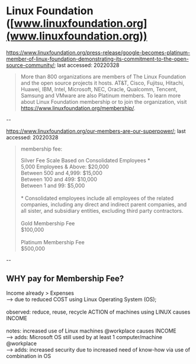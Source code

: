 # Linux Foundation ([www.linuxfoundation.org](www.linuxfoundation.org))

https://www.linuxfoundation.org/press-release/google-becomes-platinum-member-of-linux-foundation-demonstrating-its-commitment-to-the-open-source-community/;
last accessed: 20220328

> More than 800 organizations are members of The Linux Foundation and the open source projects it hosts. AT&T, Cisco, Fujitsu, Hitachi, Huawei, IBM, Intel, Microsoft, NEC, Oracle, Qualcomm, Tencent, Samsung and VMware are also Platinum members. To learn more about Linux Foundation membership or to join the organization, visit https://www.linuxfoundation.org/membership/.

--

https://www.linuxfoundation.org/our-members-are-our-superpower/;
last accessed: 20220328

> membership fee:<br/> 
>
> Silver Fee Scale Based on Consolidated Employees *<br/>
> 5,000 Employees & Above: $20,000<br/>
> Between 500 and 4,999: $15,000<br/>
> Between 100 and 499: $10,000<br/>
> Between 1 and 99: $5,000<br/>
><br/>
>\* Consolidated employees include all employees of the related companies, including any direct and indirect parent companies, and all sister, and subsidiary entities, excluding third party contractors.<br/>
><br/>
> Gold Membership Fee<br/>
> $100,000<br/>
><br/>
> Platinum Membership Fee<br/>
> $500,000

--

## WHY pay for Membership Fee?
Income already > Expenses<br/>
--> due to reduced COST using Linux Operating System (OS);<br/>
<br/>
observed: reduce, reuse, recycle ACTION of machines using LINUX causes INCOME<br/>
<br/>
notes: increased use of Linux machines @workplace causes INCOME<br/>
--> adds: Microsoft OS still used by at least 1 computer/machine @workplace<br/>
--> adds: increased security due to increased need of know-how via use of combination in OS<br/>
<br/>
